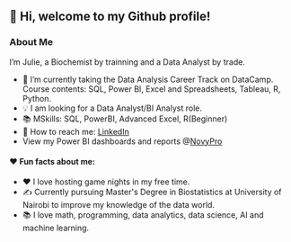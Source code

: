 ## 👋 Hi, welcome to my Github profile!

### About Me
 

  I’m Julie, a Biochemist by trainning and a Data Analyst by trade.
- 🌱 I’m currently taking the Data Analysis Career Track on DataCamp. Course contents: SQL, Power BI, Excel and Spreadsheets, Tableau, R, Python.
- 💡 I am looking for a Data Analyst/BI Analyst role.
- 📚 MSkills: SQL, PowerBI, Advanced Excel, R(Beginner)
- 👋 How to reach me: [LinkedIn](https://www.linkedin.com/in/julie-analytics/)
- View my Power BI dashboards and reports @[NovyPro](https://www.novypro.com/profile_projects/julie-anyango-odhiambo)

#### ❤️ Fun facts about me:

- ❤️ I love hosting game nights in my free time.
- ✍️ Currently pursuing Master's Degree in Biostatistics at University of Nairobi to improve my knowledge of the data world.
- 📚 I love math, programming, data analytics, data science, AI and machine learning.
 
<!---
Julie-Odhiambo/Julie-Odhiambo is a ✨ special ✨ repository because its `README.md` (this file) appears on your GitHub profile.
You can click the Preview link to take a look at your changes.
--->
